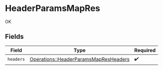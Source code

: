 # HeaderParamsMapRes

OK


## Fields

| Field                                                                                         | Type                                                                                          | Required                                                                                      | Description                                                                                   |
| --------------------------------------------------------------------------------------------- | --------------------------------------------------------------------------------------------- | --------------------------------------------------------------------------------------------- | --------------------------------------------------------------------------------------------- |
| `headers`                                                                                     | [Operations::HeaderParamsMapResHeaders](../../models/operations/headerparamsmapresheaders.md) | :heavy_check_mark:                                                                            | N/A                                                                                           |